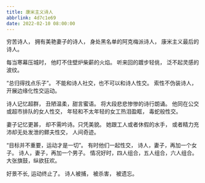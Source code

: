 ```yaml
---
title: 康米主义诗人
abbrlink: 4d7c1e69
date: 2022-02-10 08:00:00
---
```


穷苦诗人，
拥有美艳妻子的诗人，
身处黑名单的阿克梅派诗人，
康米主义最后的诗人。

每当寒幕压城时，
他盯不住壁炉柴薪的火焰。
听来回的踱步轻佻，
泛不起灵感的波纹。

“总归得找点乐子”。
不能和诗人社交，也不可以和诗人性交。
索性不伪装诗人，
开展边缘化性交运动。

诗人记忆超群，
丑陋温柔，甜言蜜语。
将大段悲悲惨惨的诗行朗诵。
他同在公交或超市排队的女人性交，
年轻和不太年轻的女工热泪盈眶，
毒蛇般性交。

妻子记忆更甚，
却不需吟诗。只凭美貌。
她跟工人或者休假的水手，
或者精力充沛却无处发泄的鳏夫性交，
人间奇迹。

“目标并不重要，运动才是一切”。
有时他们一起性交，
诗人，妻子，再加一个女子。
诗人，妻子，再加一个男子。
情况好时，四人组合，五人组合，六人组合。
大张旗鼓，纵欲狂欢。

好景不长,
运动终止了。
诗人被捕，
被杀害，
被遗忘。
